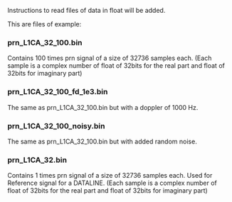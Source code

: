 Instructions to read files of data in float will be added.

This are files of example:

### prn_L1CA_32_100.bin

Contains 100 times prn signal of a size of 32736 samples each. 
(Each sample is a complex number of float of 32bits for the real part and  float of 32bits for imaginary part)

### prn_L1CA_32_100_fd_1e3.bin

The same as prn_L1CA_32_100.bin but with a doppler of 1000 Hz.

### prn_L1CA_32_100_noisy.bin

The same as prn_L1CA_32_100.bin but with added random noise.

### prn_L1CA_32.bin

Contains 1 times prn signal of a size of 32736 samples each. Used for Reference signal for a DATALINE.
(Each sample is a complex number of float of 32bits for the real part and  float of 32bits for imaginary part)
